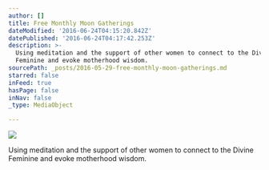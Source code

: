 ```yaml
---
author: []
title: Free Monthly Moon Gatherings
dateModified: '2016-06-24T04:15:20.842Z'
datePublished: '2016-06-24T04:17:42.253Z'
description: >-
  Using meditation and the support of other women to connect to the Divine
  Feminine and evoke motherhood wisdom.
sourcePath: _posts/2016-05-29-free-monthly-moon-gatherings.md
starred: false
inFeed: true
hasPage: false
inNav: false
_type: MediaObject

---
```

![](https://the-grid-user-content.s3-us-west-2.amazonaws.com/46c64cd3-5bf6-4005-9341-c68d945d67f3.jpg)

Using meditation and the support of other women to connect to the Divine Feminine and evoke motherhood wisdom.